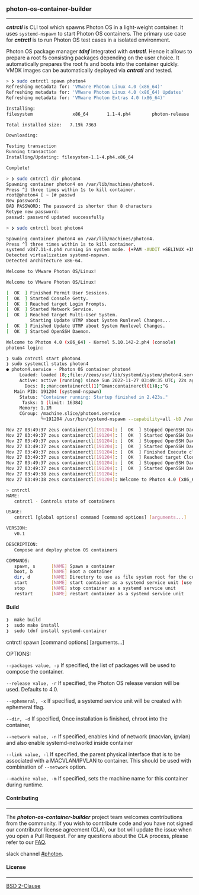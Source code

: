 ### photon-os-container-builder
----
***cntrctl*** is CLI tool which spawns Photon OS in a light-weight container. It uses `systemd-nspawn` to start Photon OS containers. The primary
use case for ***cntrctl*** is to run Photon OS test cases in a isolated environment.

Photon OS package manager ***tdnf*** integrated with ***cntrctl***. Hence it allows to prepare a root fs consisting packages depending on the user choice. It automatically prepares the root fs and boots into the container quickly. VMDK images can be automatically deployed via ***cntrctl*** and tested.

```bash
> ❯ sudo cntrctl spawn photon4
Refreshing metadata for: 'VMware Photon Linux 4.0 (x86_64)'
Refreshing metadata for: 'VMware Photon Linux 4.0 (x86_64) Updates'
Refreshing metadata for: 'VMware Photon Extras 4.0 (x86_64)'

Installing:
filesystem               x86_64       1.1-4.ph4        photon-release   7.19k 7363

Total installed size:   7.19k 7363

Downloading:

Testing transaction
Running transaction
Installing/Updating: filesystem-1.1-4.ph4.x86_64

Complete!
```

```bash
> ❯ sudo cntrctl dir photon4
Spawning container photon4 on /var/lib/machines/photon4.
Press ^] three times within 1s to kill container.
root@photon4 [ ~ ]# passwd
New password:
BAD PASSWORD: The password is shorter than 8 characters
Retype new password:
passwd: password updated successfully
```

```bash
> ❯ sudo cntrctl boot photon4

Spawning container photon4 on /var/lib/machines/photon4.
Press ^] three times within 1s to kill container.
systemd v247.11-4.ph4 running in system mode. (+PAM -AUDIT +SELINUX +IMA -APPARMOR +SMACK +SYSVINIT +UTMP -LIBCRYPTSETUP +GCRYPT +GNUTLS +ACL +XZ +LZ4 +ZSTD +SECCOMP +BLKID +ELFUTILS +KMOD -IDN2 -IDN -PCRE2 default-hierarchy=hybrid)
Detected virtualization systemd-nspawn.
Detected architecture x86-64.

Welcome to VMware Photon OS/Linux!

Welcome to VMware Photon OS/Linux!

[  OK  ] Finished Permit User Sessions.
[  OK  ] Started Console Getty.
[  OK  ] Reached target Login Prompts.
[  OK  ] Started Network Service.
[  OK  ] Reached target Multi-User System.
         Starting Update UTMP about System Runlevel Changes...
[  OK  ] Finished Update UTMP about System Runlevel Changes.
[  OK  ] Started OpenSSH Daemon.

Welcome to Photon 4.0 (x86_64) - Kernel 5.10.142-2.ph4 (console)
photon4 login:
```

```bash
❯ sudo cntrctl start photon4
❯ sudo systemctl status photon4
● photon4.service - Photon OS container photon4
     Loaded: loaded (8;;file://zeus/usr/lib/systemd/system/photon4.service^G/usr/lib/systemd/system/photon4.service8;;^G; disabled; preset: enabled)
     Active: active (running) since Sun 2022-11-27 03:49:35 UTC; 22s ago
       Docs: 8;;man:containerctl(1)^Gman:containerctl(1)8;;^G
   Main PID: 191204 (systemd-nspawn)
     Status: "Container running: Startup finished in 2.423s."
      Tasks: 1 (limit: 16384)
     Memory: 1.1M
     CGroup: /machine.slice/photon4.service
             └─191204 /usr/bin/systemd-nspawn --capability=all -bD /var/lib/machines/photon4 --link-journal=try-guest -M

Nov 27 03:49:37 zeus containerctl[191204]: [  OK  ] Stopped OpenSSH Daemon.
Nov 27 03:49:37 zeus containerctl[191204]: [  OK  ] Started OpenSSH Daemon.
Nov 27 03:49:37 zeus containerctl[191204]: [  OK  ] Stopped OpenSSH Daemon.
Nov 27 03:49:37 zeus containerctl[191204]: [  OK  ] Started OpenSSH Daemon.
Nov 27 03:49:37 zeus containerctl[191204]: [  OK  ] Finished Execute cloud user/final scripts.
Nov 27 03:49:37 zeus containerctl[191204]: [  OK  ] Reached target Cloud-init target.
Nov 27 03:49:37 zeus containerctl[191204]: [  OK  ] Stopped OpenSSH Daemon.
Nov 27 03:49:37 zeus containerctl[191204]: [  OK  ] Started OpenSSH Daemon.
Nov 27 03:49:38 zeus containerctl[191204]:
Nov 27 03:49:38 zeus containerctl[191204]: Welcome to Photon 4.0 (x86_64) - Kernel 5.10.142-2.ph4 (console)
```

```bash
> cntrctl
NAME:
   cntrctl - Controls state of containers

USAGE:
   cntrctl [global options] command [command options] [arguments...]

VERSION:
   v0.1

DESCRIPTION:
   Compose and deploy photon OS containers

COMMANDS:
   spawn, s      [NAME] Spawn a container
   boot, b       [NAME] Boot a container
   dir, d        [NAME] Directory to use as file system root for the container
   start         [NAME] start container as a systemd service unit (use host networking)
   stop          [NAME] stop container as a systemd service unit
   restart       [NAME] restart container as a systemd service unit

```

#### Build

```bash
❯  make build
❯  sudo make install
❯  sudo tdnf install systemd-container
```

cntrctl spawn [command options] [arguments...]

OPTIONS:

   `--packages value, -p`
      If specified, the list of packages will be used to compose the container.

   `--release value, -r`
      If specified, the Photon OS release version will be used. Defaults to 4.0.

   `--ephemeral, -x`
      If specified, a systemd service unit will be created with ephemeral flag.

   `--dir, -d`
      If specified, Once installation is finished, chroot into the container,

   `--network value, -n`
       If specified, enables kind of network (macvlan, ipvlan) and also enable systemd-networkd inside container

   `--link value, -l`
      If specified, the parent physical interface that is to be associated with a MACVLAN/IPVLAN to container. This
      should be used with combination of `--network` option.

   `--machine value, -m`
       If specified, sets the machine name for this container during runtime.


#### Contributing
----

The ***photon-os-container-builder*** project team welcomes contributions from the community. If you wish to contribute code and you have not signed our contributor license agreement (CLA), our bot will update the issue when you open a Pull Request. For any questions about the CLA process, please refer to our [FAQ](https://cla.vmware.com/faq).

slack channel [#photon](https://code.vmware.com/web/code/join).

#### License
----

[BSD 2-Clause](https://spdx.org/licenses/BSD-2-Clause.html)
